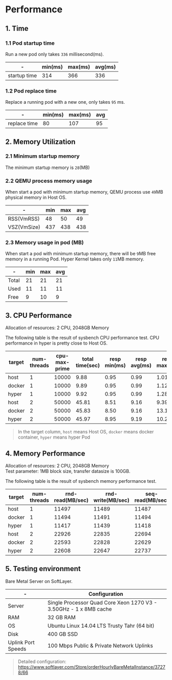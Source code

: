 # Performance



## 1. Time


### 1.1 Pod startup time

Run a new pod only 
takes `336` millisecond(ms).

| - | min(ms) | max(ms) | avg(ms) |
| --- | --- | --- | --- |
| startup time  | 314 | 366 | 336 |



### 1.2 Pod replace time

Replace a running pod with a new one, only takes `95` ms.

| -   | min(ms) | max(ms) | avg |
| --- | --- | --- | --- |
| replace time | 80 | 107 | 95 |



## 2. Memory Utilization

### 2.1 Minimum startup memory

The minimum startup memory is `28`(MB)


### 2.2 QEMU process memory usage

When start a pod with minimum startup memory, QEMU process use `49`MB physical memory in Host OS.

|  -  | min | max | avg |
| --- | --- | --- | --- |
|RSS(VmRSS) |    48 |    50 |    49 |
|VSZ(VmSize)|   437 |   438 |   438 |


### 2.3 Memory usage in pod (MB)

 When start a pod with minimum startup memory, there will be `9`MB free memory in a running Pod. Hyper Kernel takes only `11`MB memory.

|  -  | min | max | avg |
| --- | --- | --- | --- |
|Total|    21 |    21 |    21 |
|Used |    11 |    11 |    11 |
|Free |     9 |    10 |     9 |



## 3. CPU Performance

Allocation of resources: 2 CPU, 2048GB Memory

The following table is the result of sysbench CPU performance test. CPU performance in hyper is pretty close to Host OS.

| target| num-threads| cpu-max-prime| total time(sec)| resp min(ms)| resp avg(ms)| resp max(ms)|
| --- | --- |--- |--- |--- |--- |--- |
| host| 1 | 10000| 9.88 | 0.95 | 0.99 | 1.01 |
| docker| 1 | 10000| 9.89 | 0.95 | 0.99 | 1.12 |
| hyper| 1 | 10000| 9.92 | 0.95 | 0.99 | 1.28 |
| host| 2 | 50000| 45.81 | 8.51 | 9.16 | 9.39 |
| docker| 2 | 50000| 45.83 | 8.50 | 9.16 | 13.17 |
| hyper| 2 | 50000| 45.97 | 8.95 | 9.19 | 10.22 |

> In the target column,  `host` means Host OS, `docker` means docker container, `hyper` means hyper Pod

## 4. Memory Performance

Allocation of resources: 2 CPU, 2048GB Memory  
Test parameter: 1MB block size, transfer datasize is 100GB.

The following table is the result of sysbench memory performance test.

| target | num-threads |  rnd-read(MB/sec) | rnd-write(MB/sec) | seq-read(MB/sec) | seq-write(MB/sec) |
| --- | --- | --- |--- |--- |--- |
| host | 1 | 11497 | 11489 | 11487 | 11513 | 11496 |
| docker | 1 | 11494 | 11491 | 11494 | 11505 | 11496 |
| hyper | 1 | 11417 | 11439 | 11418 | 11419 | 11423 |
| host | 2 |22926 | 22835 | 22694 | 22770 | 22806 |
| docker | 2 | 22593 | 22828 | 22629 | 22900 | 22737 |
| hyper | 2 | 22608 | 22647 | 22737 | 22741 | 22683 |



## 5. Testing environment

Bare Metal Server on SoftLayer.


| - | Configuration |
| --- | --- |
| Server | Single Processor Quad Core Xeon 1270 V3 - 3.50GHz - 1 x 8MB cache |
| RAM | 32 GB RAM |
| OS | Ubuntu Linux 14.04 LTS Trusty Tahr (64 bit) |
| Disk | 400 GB SSD |
| Uplink Port Speeds | 100 Mbps Public & Private Network Uplinks |

> Detailed configuration: https://www.softlayer.com/Store/orderHourlyBareMetalInstance/37278/66
